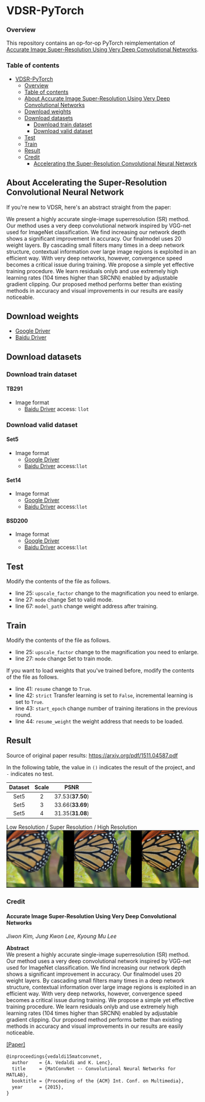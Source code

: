 # VDSR-PyTorch

### Overview

This repository contains an op-for-op PyTorch reimplementation of [Accurate Image Super-Resolution Using Very Deep Convolutional Networks](https://arxiv.org/abs/1511.04587).

### Table of contents

- [VDSR-PyTorch](#vdsr-pytorch)
    - [Overview](#overview)
    - [Table of contents](#table-of-contents)
    - [About Accurate Image Super-Resolution Using Very Deep Convolutional Networks](#about-accelerating-the-super-resolution-convolutional-neural-network)
    - [Download weights](#download-weights)
    - [Download datasets](#download-datasets)
        - [Download train dataset](#download-train-dataset)
        - [Download valid dataset](#download-valid-dataset)
    - [Test](#test)
    - [Train](#train)
    - [Result](#result)
    - [Credit](#credit)
        - [Accelerating the Super-Resolution Convolutional Neural Network](#accurate-image-super-resolution-using-very-deep-convolutional-networks)

## About Accelerating the Super-Resolution Convolutional Neural Network

If you're new to VDSR, here's an abstract straight from the paper:

We present a highly accurate single-image superresolution (SR) method. Our method uses a very deep convolutional network inspired by VGG-net used for
ImageNet classification. We find increasing our network depth shows a significant improvement in accuracy. Our finalmodel uses 20 weight layers. By
cascading small filters many times in a deep network structure, contextual information over large image regions is exploited in an efficient way. With
very deep networks, however, convergence speed becomes a critical issue during training. We propose a simple yet effective training procedure. We
learn residuals onlyb and use extremely high learning rates
(104 times higher than SRCNN) enabled by adjustable gradient clipping. Our proposed method performs better than existing methods in accuracy and
visual improvements in our results are easily noticeable.

## Download weights

- [Google Driver](https://drive.google.com/drive/folders/1WZN2bO7SN7bkcQH65VYznQR90LDhiNBd?usp=sharing)
- [Baidu Driver](https://pan.baidu.com/s/1yNs4rqIb004-NKEdKBJtYg?pwd=llot)

## Download datasets

### Download train dataset

#### TB291

- Image format
    - [Baidu Driver](https://pan.baidu.com/s/1mhbFj0Nvwthmgx07Gas5BQ) access: `llot`

### Download valid dataset

#### Set5

- Image format
    - [Google Driver](https://drive.google.com/file/d/1GtQuoEN78q3AIP8vkh-17X90thYp_FfU/view?usp=sharing)
    - [Baidu Driver](https://pan.baidu.com/s/1dlPcpwRPUBOnxlfW5--S5g) access:`llot`

#### Set14

- Image format
    - [Google Driver](https://drive.google.com/file/d/1CzwwAtLSW9sog3acXj8s7Hg3S7kr2HiZ/view?usp=sharing)
    - [Baidu Driver](https://pan.baidu.com/s/1KBS38UAjM7bJ_e6a54eHaA) access:`llot`

#### BSD200

- Image format
    - [Google Driver](https://drive.google.com/file/d/1cdMYTPr77RdOgyAvJPMQqaJHWrD5ma5n/view?usp=sharing)
    - [Baidu Driver](https://pan.baidu.com/s/1xahPw4dNNc3XspMMOuw1Bw) access:`llot`

## Test

Modify the contents of the file as follows.

- line 25: `upscale_factor` change to the magnification you need to enlarge.
- line 27: `mode` change Set to valid mode.
- line 67: `model_path` change weight address after training.

## Train

Modify the contents of the file as follows.

- line 25: `upscale_factor` change to the magnification you need to enlarge.
- line 27: `mode` change Set to train mode.

If you want to load weights that you've trained before, modify the contents of the file as follows.

- line 41: `resume` change to `True`.
- line 42: `strict` Transfer learning is set to `False`, incremental learning is set to `True`.
- line 43: `start_epoch` change number of training iterations in the previous round.
- line 44: `resume_weight` the weight address that needs to be loaded.

## Result

Source of original paper results: https://arxiv.org/pdf/1511.04587.pdf

In the following table, the value in `()` indicates the result of the project, and `-` indicates no test.

| Dataset | Scale |       PSNR       |
|:-------:|:-----:|:----------------:|
|  Set5   |   2   | 37.53(**37.50**) |
|  Set5   |   3   | 33.66(**33.69**) |
|  Set5   |   4   | 31.35(**31.08**) |

Low Resolution / Super Resolution / High Resolution
<span align="center"><img src="assets/result.png"/></span>

### Credit

#### Accurate Image Super-Resolution Using Very Deep Convolutional Networks

_Jiwon Kim, Jung Kwon Lee, Kyoung Mu Lee_ <br>

**Abstract** <br>
We present a highly accurate single-image superresolution (SR) method. Our method uses a very deep convolutional network inspired by VGG-net used for
ImageNet classification. We find increasing our network depth shows a significant improvement in accuracy. Our finalmodel uses 20 weight layers. By
cascading small filters many times in a deep network structure, contextual information over large image regions is exploited in an efficient way. With
very deep networks, however, convergence speed becomes a critical issue during training. We propose a simple yet effective training procedure. We
learn residuals onlyb and use extremely high learning rates
(104 times higher than SRCNN) enabled by adjustable gradient clipping. Our proposed method performs better than existing methods in accuracy and
visual improvements in our results are easily noticeable.

[[Paper]](https://arxiv.org/pdf/1511.04587)

```
@inproceedings{vedaldi15matconvnet,
  author    = {A. Vedaldi and K. Lenc},
  title     = {MatConvNet -- Convolutional Neural Networks for MATLAB},
  booktitle = {Proceeding of the {ACM} Int. Conf. on Multimedia},
  year      = {2015},
}
```
